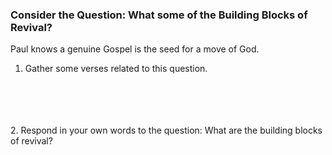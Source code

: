 ### Consider the Question: What some of the Building Blocks of Revival?

Paul knows a genuine Gospel is the seed for a move of God.

1. Gather some verses related to this question.         
<BR>
<BR>
<BR>
<BR>
2. Respond in your own words to the question: What are the building blocks of revival?
<BR>
<BR>
